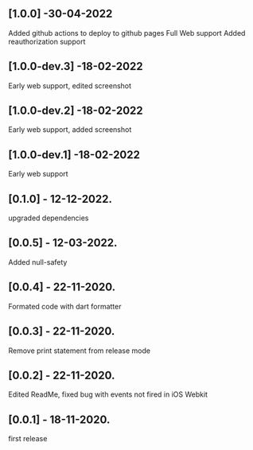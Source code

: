 ## [1.0.0] -30-04-2022
Added github actions to deploy to github pages
Full Web support
Added reauthorization support
## [1.0.0-dev.3] -18-02-2022
Early web support, edited screenshot
## [1.0.0-dev.2] -18-02-2022
Early web support, added screenshot
## [1.0.0-dev.1] -18-02-2022
Early web support
## [0.1.0] - 12-12-2022.
upgraded dependencies
## [0.0.5] - 12-03-2022.
Added null-safety
## [0.0.4] - 22-11-2020.
Formated code with dart formatter
## [0.0.3] - 22-11-2020.
Remove print statement from release mode
## [0.0.2] - 22-11-2020.
Edited ReadMe, fixed bug with events not fired in iOS Webkit
## [0.0.1] - 18-11-2020.
first release
